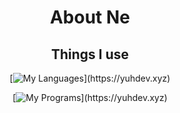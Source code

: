 <div align="center">
  
# About Ne
  

  
## Things I use
  [![My Languages](https://skillicons.dev/icons?i=cs,)](https://yuhdev.xyz)
  
  [![My Programs](https://skillicons.dev/icons?i=discord,github,ps,unity,vscode,visualstudio,)](https://yuhdev.xyz)


  </div>
